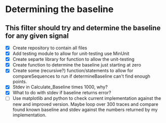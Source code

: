 Determining the baseline
========================

This filter should try and determine the baseline for any given signal
----------------------------------------------------------------------

- [x] Create repository to contain all files
- [x] Add testing module to allow for unit-testing use MinUnit
- [x] Create separte library for function to allow the unit-testing
- [x] Create function to determine the baseline just starting at zero
- [x] Create some (recursive?) function/statements to allow for
      compareSequences to run if determineBaseline can't find enough points.
- [x] Stdev in Calculate_Baseline times 1000, why?
- [x] What to do with stdev if baseline returns error?
- [ ] Use matplotlib and python to check current implementation against the
      new and improved version. Maybe loop over 300 traces and compare found
      known baseline and stdev against the numbers returned by my
      implementation.
